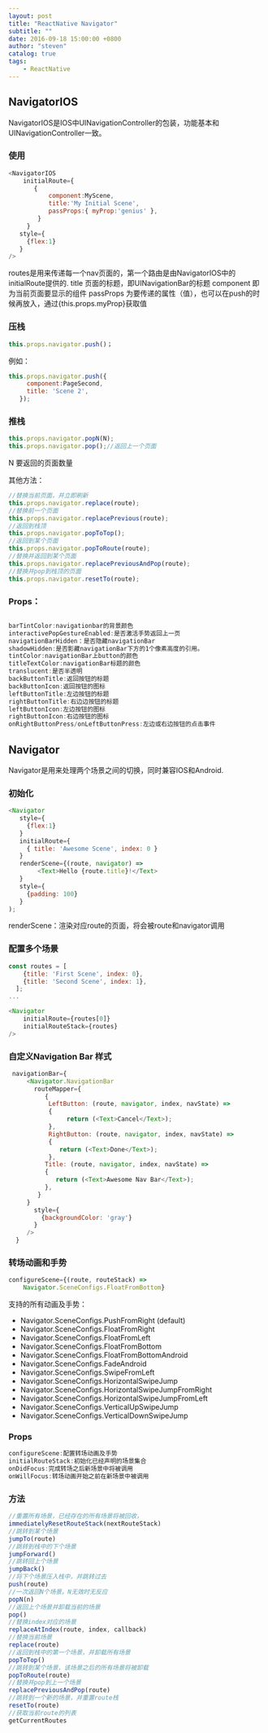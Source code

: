```yaml
---
layout: post
title: "ReactNative Navigator"
subtitle: ""
date: 2016-09-18 15:00:00 +0800
author: "steven"
catalog: true
tags:
    - ReactNative
---
```



## NavigatorIOS


NavigatorIOS是IOS中UINavigationController的包装，功能基本和UINavigationController一致。

### 使用  


```javascript
<NavigatorIOS
    initialRoute={
       {
           component:MyScene,
           title:'My Initial Scene',
           passProps:{ myProp:'genius' },
        }
     }
   style={
     {flex:1}
   }
/>
```

routes是用来传递每一个nav页面的，第一个路由是由NavigatorIOS中的initialRoute提供的.
title 页面的标题，即UINavigationBar的标题
component 即为当前页面要显示的组件
passProps 为要传递的属性（值），也可以在push的时候再放入，通过{this.props.myProp}获取值

### 压栈

```javascript
this.props.navigator.push()；
```

例如：

```javascript
this.props.navigator.push({
     component:PageSecond,
     title: 'Scene 2',
   });
```

### 推栈

```javascript
this.props.navigator.popN(N);
this.props.navigator.pop();//返回上一个页面
```

N 要返回的页面数量

其他方法：

```javascript
//替换当前页面，并立即刷新
this.props.navigator.replace(route);
//替换前一个页面
this.props.navigator.replacePrevious(route);
//返回到栈顶
this.props.navigator.popToTop();
//返回到某个页面
this.props.navigator.popToRoute(route);
//替换并返回到某个页面
this.props.navigator.replacePreviousAndPop(route);
//替换并pop到栈顶的页面
this.props.navigator.resetTo(route);
```

### Props：

```javascript

barTintColor:navigationbar的背景颜色
interactivePopGestureEnabled:是否激活手势返回上一页
navigationBarHidden：是否隐藏navigationBar
shadowHidden:是否影藏navigationBar下方的1个像素高度的引用。
tintColor:navigationBar上button的颜色
titleTextColor:navigationBar标题的颜色
translucent:是否半透明
backButtonTitle:返回按钮的标题
backButtonIcon:返回按钮的图标
leftButtonTitle:左边按钮的标题
rightButtonTitle:右边边按钮的标题
leftButtonIcon:左边按钮的图标
rightButtonIcon:右边按钮的图标
onRightButtonPress/onLeftButtonPress:左边或右边按钮的点击事件
```

## Navigator

Navigator是用来处理两个场景之间的切换，同时兼容IOS和Android.

### 初始化

```javascript
<Navigator
   style={
     {flex:1}
   }
   initialRoute={
     { title: 'Awesome Scene', index: 0 }
   }
   renderScene={(route, navigator) =>
        <Text>Hello {route.title}!</Text>
   }
   style={
     {padding: 100}
   }
);
```

renderScene：渲染对应route的页面，将会被route和navigator调用

### 配置多个场景

```javascript
const routes = [
    {title: 'First Scene', index: 0},
    {title: 'Second Scene', index: 1},
  ];
...

<Navigator
    initialRoute={routes[0]}
    initialRouteStack={routes}
/>
```

### 自定义Navigation Bar 样式

```javascript
 navigationBar={
     <Navigator.NavigationBar
       routeMapper={
          {
           LeftButton: (route, navigator, index, navState) =>
           {
                return (<Text>Cancel</Text>);
           },
           RightButton: (route, navigator, index, navState) =>
           {
              return (<Text>Done</Text>);
           },
          Title: (route, navigator, index, navState) =>
          {
             return (<Text>Awesome Nav Bar</Text>);
          },
        }
     }
       style={
         {backgroundColor: 'gray'}
       }
     />
  }
```


### 转场动画和手势

```javascript
configureScene={(route, routeStack) =>
    Navigator.SceneConfigs.FloatFromBottom}
```

支持的所有动画及手势：

* Navigator.SceneConfigs.PushFromRight (default)
* Navigator.SceneConfigs.FloatFromRight
* Navigator.SceneConfigs.FloatFromLeft
* Navigator.SceneConfigs.FloatFromBottom
* Navigator.SceneConfigs.FloatFromBottomAndroid
* Navigator.SceneConfigs.FadeAndroid
* Navigator.SceneConfigs.SwipeFromLeft
* Navigator.SceneConfigs.HorizontalSwipeJump
* Navigator.SceneConfigs.HorizontalSwipeJumpFromRight
* Navigator.SceneConfigs.HorizontalSwipeJumpFromLeft
* Navigator.SceneConfigs.VerticalUpSwipeJump
* Navigator.SceneConfigs.VerticalDownSwipeJump

### Props

```javascript
configureScene:配置转场动画及手势
initialRouteStack:初始化已经声明的场景集合
onDidFocus:完成转场之后新场景中将被调用
onWillFocus:转场动画开始之前在新场景中被调用
```

### 方法


```javascript
//重置所有场景，已经存在的所有场景将被回收，
immediatelyResetRouteStack(nextRouteStack)
//跳转到某个场景
jumpTo(route)
//跳转到栈中的下个场景
jumpForward()
//跳转回上个场景
jumpBack()
//将下个场景压入栈中，并跳转过去
push(route)
//一次返回N个场景。N无效时无反应
popN(n)
//返回上个场景并卸载当前的场景
pop()
//替换index对应的场景
replaceAtIndex(route, index, callback)
//替换当前场景
replace(route)
//返回到栈中的第一个场景，并卸载所有场景
popToTop()
//跳转到某个场景，该场景之后的所有场景将被卸载
popToRoute(route)
//替换并pop到上一个场景
replacePreviousAndPop(route)
//跳转到一个新的场景，并重置route栈
resetTo(route)
//获取当前route的列表
getCurrentRoutes
```
